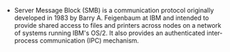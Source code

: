 - Server Message Block (SMB) is a communication protocol originally developed in 1983 by Barry A. Feigenbaum at IBM and intended to provide shared access to files and printers across nodes on a network of systems running IBM's OS/2. It also provides an authenticated inter-process communication (IPC) mechanism.
